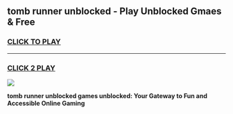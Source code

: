 
## tomb runner unblocked - Play Unblocked Gmaes & Free
<h3>
<a href="https://news.freeplayer.one?title=tomb_runner_unblocked&ref=16F">CLICK TO PLAY</a></h3>
<hr>

<h3>
<a href="https://news.freeplayer.one?title=tomb_runner_unblocked&ref=16F">CLICK 2 PLAY</a>
  
</h3>

<a href="https://news.freeplayer.one?title=tomb_runner_unblocked&ref=16F/"><img src="https://clearcache.store/games.png"></a>


**tomb runner unblocked games unblocked: Your Gateway to Fun and Accessible Online Gaming**
